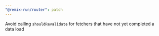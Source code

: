 ```yaml
---
"@remix-run/router": patch
---
```


Avoid calling `shouldRevalidate` for fetchers that have not yet completed a data load
